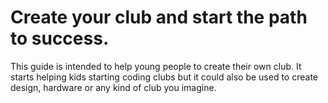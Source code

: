 Create your club and start the path to success.
==========

This guide is intended to help young people to create their own club. It starts helping kids starting coding clubs but it could also be used to create design, hardware or any kind of club you imagine.
